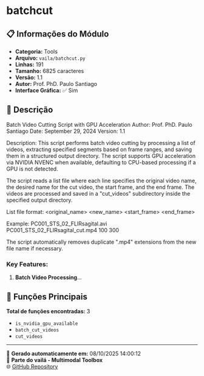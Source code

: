 # batchcut

## 📋 Informações do Módulo

- **Categoria:** Tools
- **Arquivo:** `vaila/batchcut.py`
- **Linhas:** 191
- **Tamanho:** 6825 caracteres
- **Versão:** 1.1
- **Autor:** Prof. PhD. Paulo Santiago
- **Interface Gráfica:** ✅ Sim

## 📖 Descrição


Batch Video Cutting Script with GPU Acceleration
Author: Prof. PhD. Paulo Santiago
Date: September 29, 2024
Version: 1.1

Description:
This script performs batch video cutting by processing a list of videos, extracting specified segments
based on frame ranges, and saving them in a structured output directory. The script supports GPU
acceleration via NVIDIA NVENC when available, defaulting to CPU-based processing if a GPU is not detected.

The script reads a list file where each line specifies the original video name, the desired name
for the cut video, the start frame, and the end frame. The videos are processed and saved in a "cut_videos"
subdirectory inside the specified output directory.

List file format:
<original_name> <new_name> <start_frame> <end_frame>

Example:
PC001_STS_02_FLIRsagital.avi PC001_STS_02_FLIRsagital_cut.mp4 100 300

The script automatically removes duplicate ".mp4" extensions from the new file name if necessary.

### Key Features:
1. **Batch Video Processing**...

## 🔧 Funções Principais

**Total de funções encontradas:** 3

- `is_nvidia_gpu_available`
- `batch_cut_videos`
- `cut_videos`




---

📅 **Gerado automaticamente em:** 08/10/2025 14:00:12  
🔗 **Parte do vailá - Multimodal Toolbox**  
🌐 [GitHub Repository](https://github.com/vaila-multimodaltoolbox/vaila)
